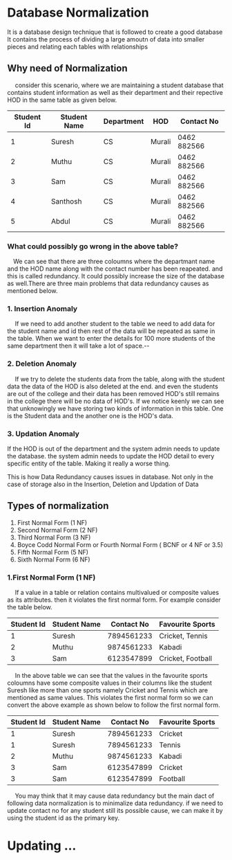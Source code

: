 # Database Normalization

It is a database design technique that is followed to create a good database
It contains the process of dividing a large amoutn of data into smaller pieces and relating each tables with relationships

## Why need of Normalization 
&emsp; consider this scenario, where we are maintaining a student database that contains student information as well as their department and their repective HOD in the same table as given below.

  Student Id | Student Name | Department | HOD | Contact No |
  --- | --- | --- | --- |--- 
  1 | Suresh | CS | Murali | 0462 882566 |
  2 | Muthu | CS | Murali | 0462 882566 |
  3 | Sam | CS | Murali | 0462 882566 |
  4 | Santhosh | CS | Murali | 0462 882566 |
  5 | Abdul | CS | Murali | 0462 882566 |

  ### What could possibly go wrong in the above table?
&emsp;We can see that there  are three coloumns where the departmant name and the HOD name along with the contact number has been reapeated. and this is called redundancy. It could possibly increase the size of the database as well.There are three main problems that data redundancy causes as mentioned below.

### 1. Insertion Anomaly
&emsp; If we need to add another student to the table we need to add data for the student name and id then rest of the data will be repeated as same in the table. When we want to enter the details for 100 more students of the same department then it will take a lot of space.--
### 2. Deletion Anomaly
&emsp; If we try to delete the students data from the table, along with the student data the data of the HOD is also deleted at the end. and even the students are out of the college and their data has been removed HOD's still remains in the college there will be no data of HOD's. If we notice keenly we can see that unknowingly we have storing two kinds of information in this table. One is the Student data and the another one is the HOD's data.
### 3. Updation Anomaly
If the HOD is out of the department and the system admin needs to update the database. the system admin needs to update the HOD detail to every specific entity of the table. Making it really a worse thing.     
  
  

This is how  Data Redundancy causes issues in database. Not only in the case of storage also in the Insertion, Deletion and Updation of Data



## Types of normalization
1. First Normal Form (1 NF)
2. Second Normal Form (2 NF)
3. Third Normal Form (3 NF)
4. Boyce Codd Normal Form or Fourth Normal Form ( BCNF or 4 NF or 3.5)
5. Fifth Normal Form (5 NF)
6. Sixth Normal Form (6 NF)

### 1.First  Normal Form (1 NF)
&emsp; If a value in a table or relation contains multivalued or composite values as its attributes. then it violates the first normal form. For example consider the table below.

  Student Id | Student Name | Contact No | Favourite Sports |
  --- | --- | --- |--- 
  1 | Suresh | 7894561233 | Cricket, Tennis |
  2 | Muthu | 9874561233 | Kabadi |
  3 | Sam | 6123547899 | Cricket, Football |

&emsp; In the above table we can see that the values in the favourite sports coloumns have some composite values in their columns like the student Suresh like more than one sports namely Cricket and Tennis which are mentioned as same values. This violates the first normal form  so we can convert the above example as shown below to follow the first normal form.


  Student Id | Student Name | Contact No | Favourite Sports |
  --- | --- | --- |--- 
  1 | Suresh | 7894561233 | Cricket |
  1 | Suresh | 7894561233 | Tennis |
  2 | Muthu | 9874561233 | Kabadi |
  3 | Sam | 6123547899 | Cricket |
  3 | Sam | 6123547899 | Football |

  &emsp; You may think that it may cause data redundancy but the main dact of following data normalization is to minimalize data redundancy. if we need to update contact no for any student still its possible cause, we can make it by using the student id as the primary key.
 

# Updating ...
